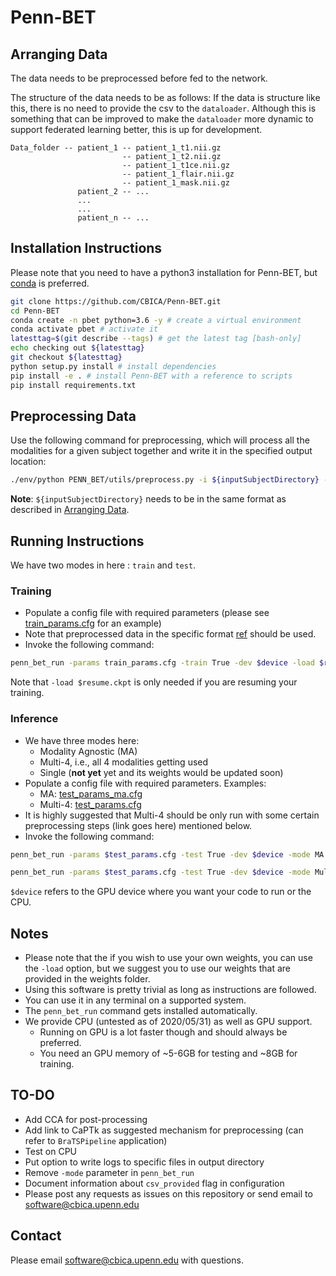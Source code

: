 # Penn-BET 

## Arranging Data

The data needs to be preprocessed before fed to the network.

The structure of the data needs to be as follows:
If the data is structure like this, there is no need to provide the csv to the ```dataloader```.
Although this is something that can be improved to make the ```dataloader``` more dynamic to support federated learning better, this is up for development.
```
Data_folder -- patient_1 -- patient_1_t1.nii.gz
                         -- patient_1_t2.nii.gz
                         -- patient_1_t1ce.nii.gz
                         -- patient_1_flair.nii.gz
                         -- patient_1_mask.nii.gz
               patient_2 -- ...
               ...
               ...
               patient_n -- ...
```

## Installation Instructions

Please note that you need to have a python3 installation for Penn-BET, but [conda](https://www.anaconda.com/) is preferred.

```bash
git clone https://github.com/CBICA/Penn-BET.git
cd Penn-BET
conda create -n pbet python=3.6 -y # create a virtual environment
conda activate pbet # activate it
latesttag=$(git describe --tags) # get the latest tag [bash-only]
echo checking out ${latesttag}
git checkout ${latesttag}
python setup.py install # install dependencies
pip install -e . # install Penn-BET with a reference to scripts
pip install requirements.txt
```

## Preprocessing Data

Use the following command for preprocessing, which will process all the modalities for a given subject together and write it in the specified output location:

```bash
./env/python PENN_BET/utils/preprocess.py -i ${inputSubjectDirectory} -o ${outputSubjectDirectory} -t threads
```
**Note**: ```${inputSubjectDirectory}``` needs to be in the same format as described in [Arranging Data](##Arranging-Data). 

## Running Instructions

We have two modes in here : `train` and `test`.

### Training

- Populate a config file with required parameters (please see [train_params.cfg](./Penn_BET/config/train_params.cfg) for an example)
- Note that preprocessed data in the specific format [ref](##Arranging-Data) should be used.
- Invoke the following command:

```bash
penn_bet_run -params train_params.cfg -train True -dev $device -load $resume.ckpt
```

Note that ```-load $resume.ckpt``` is only needed if you are resuming your training. 

### Inference

- We have three modes here:
  - Modality Agnostic (MA)
  - Multi-4, i.e., all 4 modalities getting used
  - Single (**not yet** yet and its weights would be updated soon) 
- Populate a config file with required parameters. Examples:
  - MA: [test_params_ma.cfg](./Penn_BET/config/test_params_ma.cfg)
  - Multi-4: [test_params.cfg](./Penn_BET/config/test_params_multi_4.cfg)
- It is highly suggested that Multi-4 should be only run with some certain preprocessing steps (link goes here) mentioned below.
- Invoke the following command:

```bash
penn_bet_run -params $test_params.cfg -test True -dev $device -mode MA
```
```bash
penn_bet_run -params $test_params.cfg -test True -dev $device -mode Multi-4
```

```$device``` refers to the GPU device where you want your code to run or the CPU.

## Notes

- Please note that the if you wish to use your own weights, you can use the ```-load``` option, but we suggest you to use our weights that are provided in the weights folder.
- Using this software is pretty trivial as long as instructions are followed. 
- You can use it in any terminal on a supported system. 
- The ```penn_bet_run``` command gets installed automatically. 
- We provide CPU (untested as of 2020/05/31) as well as GPU support. 
  - Running on GPU is a lot faster though and should always be preferred. 
  - You need an GPU memory of ~5-6GB for testing and ~8GB for training.

## TO-DO

- Add CCA for post-processing
- Add link to CaPTk as suggested mechanism for preprocessing (can refer to ```BraTSPipeline``` application)
- Test on CPU
- Put option to write logs to specific files in output directory
- Remove ```-mode``` parameter in ```penn_bet_run```
- Document information about ```csv_provided``` flag in configuration
- Please post any requests as issues on this repository or send email to software@cbica.upenn.edu

## Contact

Please email software@cbica.upenn.edu with questions.
